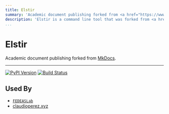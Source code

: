 ```yaml
---
title: Elstir
summary: 'Academic document publishing forked from <a href="https://www.mkdocs.org/">MkDocs</a>.'
description: 'Elstir is a command line tool that was forked from <a href="https://www.mkdocs.org/">MkDocs</a> and introduces improvements to better accommodate the organized publication of academic projects to the web.'
...
```


<h1>Elstir</h1>

Academic document publishing forked from <a href="https://www.mkdocs.org/">MkDocs</a>.

---

[![PyPI Version][pypi-v-image]][pypi-v-link]
[![Build Status][travis-image]][travis-link]

## Used By

- [`FEDEASLab`](https://fcfilippou.github.io/fedeaslab/)
- [claudioperez.xyz](https://claudioperez.xyz)

[pypi-v-image]: https://img.shields.io/pypi/v/elstir.svg
[pypi-v-link]: https://pypi.org/project/elstir/
[travis-image]: https://img.shields.io/travis/elstir/elstir/master.svg
[travis-link]: https://travis-ci.org/elstir/elstir

[elstir]: https://github.com/claudioperez/elstir
[release-notes]: https://github.com/claudioperez/elstir/about/release-notes/
